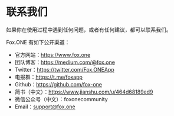 # 联系我们

如果你在使用过程中遇到任何问题，或者有任何建议，都可以联系我们。

Fox.ONE 有如下公开渠道：

- 官方网站：https://www.fox.one
- 团队博客：https://medium.com/@fox.one
- Twitter：https://twitter.com/Fox.ONEApp
- 电报群：https://t.me/foxapp
- Github：https://github.com/fox-one
- 简书（中文）：https://www.jianshu.com/u/464d68189ed9
- 微信公众号（中文）：foxonecommunity
- Email：[support@fox.one](mailto:support@fox.one)

